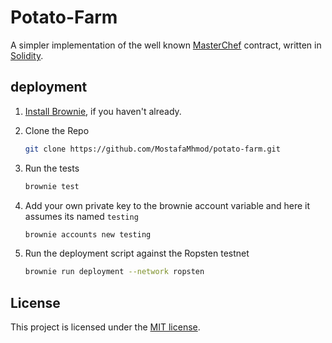 # Potato-Farm

A simpler implementation of the well known [MasterChef](https://github.com/sushiswap/sushiswap/blob/canary/contracts/MasterChef.sol) contract, written in [Solidity](https://github.com/ethereum/solidity).

## deployment

1. [Install Brownie](https://eth-brownie.readthedocs.io/en/stable/install.html), if you haven't already.

2. Clone the Repo 
    ```bash
    git clone https://github.com/MostafaMhmod/potato-farm.git
    ```


3. Run the tests

    ```bash
    brownie test
    ```
4. Add your own private key to the brownie account variable and here it assumes its named `testing`

    ```bash
    brownie accounts new testing
    ```

5. Run the deployment script against the Ropsten testnet

    ```bash
    brownie run deployment --network ropsten
    ```
## License

This project is licensed under the [MIT license](LICENSE).
